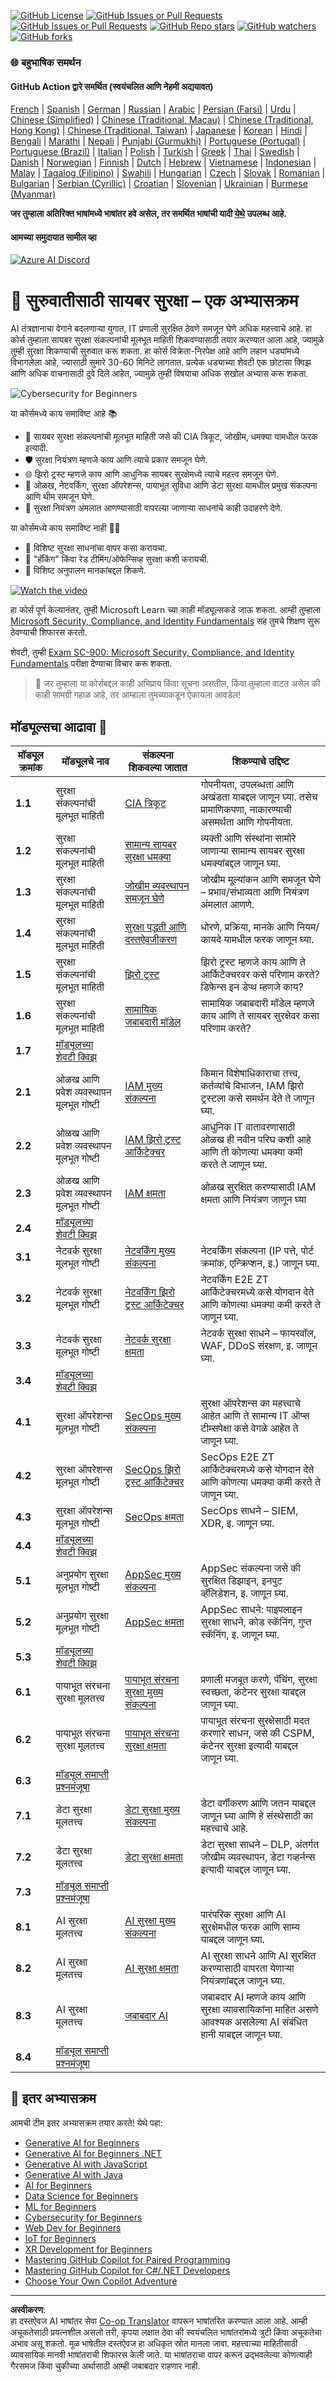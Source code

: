 <!--
CO_OP_TRANSLATOR_METADATA:
{
  "original_hash": "ec0b921727399a8a980305086a6d3832",
  "translation_date": "2025-09-04T06:29:31+00:00",
  "source_file": "README.md",
  "language_code": "mr"
}
-->
[![GitHub License](https://img.shields.io/github/license/microsoft/Security-101)](https://github.com/microsoft/Security-101/blob/main/LICENSE)
[![GitHub Issues or Pull Requests](https://img.shields.io/github/issues-pr/microsoft/Security-101)](https://github.com/microsoft/Security-101/pulls)
[![GitHub Issues or Pull Requests](https://img.shields.io/github/issues/microsoft/Security-101)](https://github.com/microsoft/Security-101/issues)
[![GitHub Repo stars](https://img.shields.io/github/stars/microsoft/Security-101)](https://github.com/microsoft/Security-101/stargazers)
[![GitHub watchers](https://img.shields.io/github/watchers/microsoft/Security-101)](https://github.com/microsoft/Security-101/watchers)
[![GitHub forks](https://img.shields.io/github/forks/microsoft/Security-101)](https://github.com/microsoft/Security-101/forks)

### 🌐 बहुभाषिक समर्थन

#### GitHub Action द्वारे समर्थित (स्वयंचलित आणि नेहमी अद्ययावत)

[French](../fr/README.md) | [Spanish](../es/README.md) | [German](../de/README.md) | [Russian](../ru/README.md) | [Arabic](../ar/README.md) | [Persian (Farsi)](../fa/README.md) | [Urdu](../ur/README.md) | [Chinese (Simplified)](../zh/README.md) | [Chinese (Traditional, Macau)](../mo/README.md) | [Chinese (Traditional, Hong Kong)](../hk/README.md) | [Chinese (Traditional, Taiwan)](../tw/README.md) | [Japanese](../ja/README.md) | [Korean](../ko/README.md) | [Hindi](../hi/README.md) | [Bengali](../bn/README.md) | [Marathi](./README.md) | [Nepali](../ne/README.md) | [Punjabi (Gurmukhi)](../pa/README.md) | [Portuguese (Portugal)](../pt/README.md) | [Portuguese (Brazil)](../br/README.md) | [Italian](../it/README.md) | [Polish](../pl/README.md) | [Turkish](../tr/README.md) | [Greek](../el/README.md) | [Thai](../th/README.md) | [Swedish](../sv/README.md) | [Danish](../da/README.md) | [Norwegian](../no/README.md) | [Finnish](../fi/README.md) | [Dutch](../nl/README.md) | [Hebrew](../he/README.md) | [Vietnamese](../vi/README.md) | [Indonesian](../id/README.md) | [Malay](../ms/README.md) | [Tagalog (Filipino)](../tl/README.md) | [Swahili](../sw/README.md) | [Hungarian](../hu/README.md) | [Czech](../cs/README.md) | [Slovak](../sk/README.md) | [Romanian](../ro/README.md) | [Bulgarian](../bg/README.md) | [Serbian (Cyrillic)](../sr/README.md) | [Croatian](../hr/README.md) | [Slovenian](../sl/README.md) | [Ukrainian](../uk/README.md) | [Burmese (Myanmar)](../my/README.md)

**जर तुम्हाला अतिरिक्त भाषांमध्ये भाषांतर हवे असेल, तर समर्थित भाषांची यादी [येथे](https://github.com/Azure/co-op-translator/blob/main/getting_started/supported-languages.md) उपलब्ध आहे.**

#### आमच्या समुदायात सामील व्हा 
[![Azure AI Discord](https://dcbadge.limes.pink/api/server/kzRShWzttr)](https://discord.gg/kzRShWzttr)

# 🚀 सुरुवातीसाठी सायबर सुरक्षा – एक अभ्यासक्रम

AI तंत्रज्ञानाचा वेगाने बदलणाऱ्या युगात, IT प्रणाली सुरक्षित ठेवणे समजून घेणे अधिक महत्त्वाचे आहे. हा कोर्स तुम्हाला सायबर सुरक्षा संकल्पनांची मूलभूत माहिती शिकवण्यासाठी तयार करण्यात आला आहे, ज्यामुळे तुम्ही सुरक्षा शिकण्याची सुरुवात करू शकता. हा कोर्स विक्रेता-निरपेक्ष आहे आणि लहान धड्यांमध्ये विभागलेला आहे, ज्यासाठी सुमारे 30-60 मिनिटे लागतात. प्रत्येक धड्याच्या शेवटी एक छोटासा क्विझ आणि अधिक वाचनासाठी दुवे दिले आहेत, ज्यामुळे तुम्ही विषयाचा अधिक सखोल अभ्यास करू शकता.

![Cybersecurity for Beginners](../../translated_images/banner.cc5b05d7e5deed065123ba68678b48cbbfe411cb264c09cec64f58eda064a28a.mr.jpg)

या कोर्समध्ये काय समाविष्ट आहे 📚

- 🔐 सायबर सुरक्षा संकल्पनांची मूलभूत माहिती जसे की CIA त्रिकूट, जोखीम, धमक्या यामधील फरक इत्यादी.
- 🛡️ सुरक्षा नियंत्रण म्हणजे काय आणि त्याचे प्रकार समजून घेणे.
- 🌐 झिरो ट्रस्ट म्हणजे काय आणि आधुनिक सायबर सुरक्षेमध्ये त्याचे महत्त्व समजून घेणे.
- 🔑 ओळख, नेटवर्किंग, सुरक्षा ऑपरेशन्स, पायाभूत सुविधा आणि डेटा सुरक्षा यामधील प्रमुख संकल्पना आणि थीम समजून घेणे.
- 🔧 सुरक्षा नियंत्रण अंमलात आणण्यासाठी वापरल्या जाणाऱ्या साधनांचे काही उदाहरणे देणे.

या कोर्समध्ये काय समाविष्ट नाही 🙅‍♂️

- 🚫 विशिष्ट सुरक्षा साधनांचा वापर कसा करायचा.
- 🚫 "हॅकिंग" किंवा रेड टीमिंग/ऑफेन्सिव्ह सुरक्षा कशी करायची.
- 🚫 विशिष्ट अनुपालन मानकांबद्दल शिकणे.

[![Watch the video](../../translated_images/intro_placeholder.f42382df518f233a1ea3cb1c82ae8f92732bc3ac4ac2b3138cb561d24ca91df5.mr.png)](https://learn-video.azurefd.net/vod/player?id=a0fe1cef-c064-4d59-97a9-e89e12a99b4d)

हा कोर्स पूर्ण केल्यानंतर, तुम्ही Microsoft Learn च्या काही मॉड्यूल्सकडे जाऊ शकता. आम्ही तुम्हाला [Microsoft Security, Compliance, and Identity Fundamentals](https://learn.microsoft.com/training/paths/describe-concepts-of-security-compliance-identity/?WT.mc_id=academic-96948-sayoung) सह तुमचे शिक्षण सुरू ठेवण्याची शिफारस करतो.

शेवटी, तुम्ही [Exam SC-900: Microsoft Security, Compliance, and Identity Fundamentals](https://learn.microsoft.com/credentials/certifications/exams/sc-900/?WT.mc_id=academic-96948-sayoung) परीक्षा देण्याचा विचार करू शकता.

> 💁 जर तुम्हाला या कोर्सबद्दल काही अभिप्राय किंवा सूचना असतील, किंवा तुम्हाला वाटत असेल की काही सामग्री गहाळ आहे, तर आम्हाला तुमच्याकडून ऐकायला आवडेल!

## मॉड्यूल्सचा आढावा 📝 
| **मॉड्यूल क्रमांक** | **मॉड्यूलचे नाव**                           | **संकल्पना शिकवल्या जातात**                  | **शिकण्याचे उद्दिष्ट**                                                                                          |
|-------------------|-------------------------------------------|--------------------------------------|-----------------------------------------------------------------------------------------------------------------|
| **1.1**           | सुरक्षा संकल्पनांची मूलभूत माहिती                   | [CIA त्रिकूट](https://github.com/microsoft/Security-101/blob/main/1.1%20The%20CIA%20triad%20and%20other%20key%20concepts.md)                        | गोपनीयता, उपलब्धता आणि अखंडता याबद्दल जाणून घ्या. तसेच प्रामाणिकपणा, नाकारण्याची असमर्थता आणि गोपनीयता. |
| **1.2**           | सुरक्षा संकल्पनांची मूलभूत माहिती                   | [सामान्य सायबर सुरक्षा धमक्या](https://github.com/microsoft/Security-101/blob/main/1.2%20Common%20cybersecurity%20threats.md)        | व्यक्ती आणि संस्थांना सामोरे जाणाऱ्या सामान्य सायबर सुरक्षा धमक्यांबद्दल जाणून घ्या.                             |
| **1.3**           | सुरक्षा संकल्पनांची मूलभूत माहिती                   | [जोखीम व्यवस्थापन समजून घेणे](https://github.com/microsoft/Security-101/blob/main/1.3%20Understanding%20risk%20management.md)       | जोखीम मूल्यांकन आणि समजून घेणे – प्रभाव/संभाव्यता आणि नियंत्रण अंमलात आणणे.                                                                                                               | |
| **1.4**           | सुरक्षा संकल्पनांची मूलभूत माहिती                   | [सुरक्षा पद्धती आणि दस्तऐवजीकरण](https://github.com/microsoft/Security-101/blob/main/1.4%20Security%20practices%20and%20documentation.md) | धोरणे, प्रक्रिया, मानके आणि नियम/कायदे यामधील फरक जाणून घ्या.                         |
| **1.5**           | सुरक्षा संकल्पनांची मूलभूत माहिती                   | [झिरो ट्रस्ट](https://github.com/microsoft/Security-101/blob/main/1.5%20Zero%20trust.md)                           | झिरो ट्रस्ट म्हणजे काय आणि ते आर्किटेक्चरवर कसे परिणाम करते? डिफेन्स इन डेप्थ म्हणजे काय?                   |
| **1.6**           | सुरक्षा संकल्पनांची मूलभूत माहिती                   | [सामायिक जबाबदारी मॉडेल](https://github.com/microsoft/Security-101/blob/main/1.6%20Shared%20responsibility%20model.md)                           | सामायिक जबाबदारी मॉडेल म्हणजे काय आणि ते सायबर सुरक्षेवर कसा परिणाम करते?                  |
| **1.7**           | [मॉड्यूलच्या शेवटी क्विझ](https://github.com/microsoft/Security-101/blob/main/1.7%20End%20of%20module%20quiz.md)                        |                                      |                                                                                                                 |
| **2.1**           | ओळख आणि प्रवेश व्यवस्थापन मूलभूत गोष्टी | [IAM मुख्य संकल्पना](https://github.com/microsoft/Security-101/blob/main/2.1%20IAM%20key%20concepts.md)                     | किमान विशेषाधिकाराचा तत्त्व, कर्तव्यांचे विभाजन, IAM झिरो ट्रस्टला कसे समर्थन देते ते जाणून घ्या.               |
| **2.2**           | ओळख आणि प्रवेश व्यवस्थापन मूलभूत गोष्टी | [IAM झिरो ट्रस्ट आर्किटेक्चर](https://github.com/microsoft/Security-101/blob/main/2.2%20IAM%20zero%20trust%20architecture.md)          | आधुनिक IT वातावरणासाठी ओळख ही नवीन परिघ कशी आहे आणि ती कोणत्या धमक्या कमी करते ते जाणून घ्या.          |
| **2.3**           | ओळख आणि प्रवेश व्यवस्थापन मूलभूत गोष्टी | [IAM क्षमता](https://github.com/microsoft/Security-101/blob/main/2.3%20IAM%20capabilities.md)                     | ओळख सुरक्षित करण्यासाठी IAM क्षमता आणि नियंत्रण जाणून घ्या                                                  |
| **2.4**           | [मॉड्यूलच्या शेवटी क्विझ](https://github.com/microsoft/Security-101/blob/main/2.4%20End%20of%20module%20quiz.md)                        |                                      |                                                                                                                 |
| **3.1**           | नेटवर्क सुरक्षा मूलभूत गोष्टी             | [नेटवर्किंग मुख्य संकल्पना](https://github.com/microsoft/Security-101/blob/main/3.1%20Networking%20key%20concepts.md)              | नेटवर्किंग संकल्पना (IP पत्ते, पोर्ट क्रमांक, एन्क्रिप्शन, इ.) जाणून घ्या.                                 |
| **3.2**           | नेटवर्क सुरक्षा मूलभूत गोष्टी             | [नेटवर्किंग झिरो ट्रस्ट आर्किटेक्चर](https://github.com/microsoft/Security-101/blob/main/3.2%20Networking%20zero%20trust%20architecture.md)   | नेटवर्किंग E2E ZT आर्किटेक्चरमध्ये कसे योगदान देते आणि कोणत्या धमक्या कमी करते ते जाणून घ्या.                  |
| **3.3**           | नेटवर्क सुरक्षा मूलभूत गोष्टी             | [नेटवर्क सुरक्षा क्षमता](https://github.com/microsoft/Security-101/blob/main/3.3%20Network%20security%20capabilities.md)        | नेटवर्क सुरक्षा साधने – फायरवॉल, WAF, DDoS संरक्षण, इ. जाणून घ्या.                                    |
| **3.4**           | [मॉड्यूलच्या शेवटी क्विझ](https://github.com/microsoft/Security-101/blob/main/3.4%20End%20of%20module%20quiz.md)                        |                                      |                                                                                                                 |
| **4.1**           | सुरक्षा ऑपरेशन्स मूलभूत गोष्टी          | [SecOps मुख्य संकल्पना](https://github.com/microsoft/Security-101/blob/main/4.1%20SecOps%20key%20concepts.md)                  | सुरक्षा ऑपरेशन्स का महत्त्वाचे आहेत आणि ते सामान्य IT ऑप्स टीम्सपेक्षा कसे वेगळे आहेत ते जाणून घ्या.                  |
| **4.2**           | सुरक्षा ऑपरेशन्स मूलभूत गोष्टी          | [SecOps झिरो ट्रस्ट आर्किटेक्चर](https://github.com/microsoft/Security-101/blob/main/4.2%20SecOps%20zero%20trust%20architecture.md)       | SecOps E2E ZT आर्किटेक्चरमध्ये कसे योगदान देते आणि कोणत्या धमक्या कमी करते ते जाणून घ्या.                      |
| **4.3**           | सुरक्षा ऑपरेशन्स मूलभूत गोष्टी          | [SecOps क्षमता](https://github.com/microsoft/Security-101/blob/main/4.3%20SecOps%20capabilities.md)                  | SecOps साधने – SIEM, XDR, इ. जाणून घ्या.                                                                    |
| **4.4**           | [मॉड्यूलच्या शेवटी क्विझ](https://github.com/microsoft/Security-101/blob/main/4.4%20End%20of%20module%20quiz.md)                        |                                      |                                                                                                                 |
| **5.1**           | अनुप्रयोग सुरक्षा मूलभूत गोष्टी         | [AppSec मुख्य संकल्पना](https://github.com/microsoft/Security-101/blob/main/5.1%20AppSec%20key%20concepts.md)                  | AppSec संकल्पना जसे की सुरक्षित डिझाइन, इनपुट व्हॅलिडेशन, इ. जाणून घ्या.                                    |
| **5.2**           | अनुप्रयोग सुरक्षा मूलभूत गोष्टी         | [AppSec क्षमता](https://github.com/microsoft/Security-101/blob/main/5.2%20AppSec%20key%20capabilities.md)                  | AppSec साधने: पाइपलाइन सुरक्षा साधने, कोड स्कॅनिंग, गुप्त स्कॅनिंग, इ. जाणून घ्या.                       |
| **5.3**           | [मॉड्यूलच्या शेवटी क्विझ](https://github.com/microsoft/Security-101/blob/main/5.3%20End%20of%20module%20quiz.md)                        |                                      |                                                                                                                 |
| **6.1**           | पायाभूत संरचना सुरक्षा मूलतत्त्व      | [पायाभूत संरचना सुरक्षा मुख्य संकल्पना](https://github.com/microsoft/Security-101/blob/main/6.1%20Infrastructure%20security%20key%20concepts.md) | प्रणाली मजबूत करणे, पॅचिंग, सुरक्षा स्वच्छता, कंटेनर सुरक्षा याबद्दल जाणून घ्या.                                  |
| **6.2**           | पायाभूत संरचना सुरक्षा मूलतत्त्व      | [पायाभूत संरचना सुरक्षा क्षमता](https://github.com/microsoft/Security-101/blob/main/6.2%20Infrastructure%20security%20capabilities.md) | पायाभूत संरचना सुरक्षेसाठी मदत करणारे साधन, जसे की CSPM, कंटेनर सुरक्षा इत्यादी याबद्दल जाणून घ्या.            |
| **6.3**           | [मॉड्यूल समाप्ती प्रश्नमंजूषा](https://github.com/microsoft/Security-101/blob/main/6.3%20End%20of%20module%20quiz.md)                        |                                      |                                                                                                                 |
| **7.1**           | डेटा सुरक्षा मूलतत्त्व                | [डेटा सुरक्षा मुख्य संकल्पना](https://github.com/microsoft/Security-101/blob/main/7.1%20Data%20security%20key%20concepts.md)           | डेटा वर्गीकरण आणि जतन याबद्दल जाणून घ्या आणि हे संस्थेसाठी का महत्त्वाचे आहे.                     |
| **7.2**           | डेटा सुरक्षा मूलतत्त्व                | [डेटा सुरक्षा क्षमता](https://github.com/microsoft/Security-101/blob/main/7.2%20Data%20security%20capabilities.md)           | डेटा सुरक्षा साधने – DLP, अंतर्गत जोखीम व्यवस्थापन, डेटा गव्हर्नन्स इत्यादी याबद्दल जाणून घ्या.                          |
| **7.3**           | [मॉड्यूल समाप्ती प्रश्नमंजूषा](https://github.com/microsoft/Security-101/blob/main/7.3%20End%20of%20module%20quiz.md)                        |
| **8.1**           | AI सुरक्षा मूलतत्त्व                | [AI सुरक्षा मुख्य संकल्पना](https://github.com/microsoft/Security-101/blob/main/8.1%20AI%20security%20key%20concepts.md)          | पारंपरिक सुरक्षा आणि AI सुरक्षेमधील फरक आणि साम्य याबद्दल जाणून घ्या.                 |
| **8.2**           | AI सुरक्षा मूलतत्त्व                | [AI सुरक्षा क्षमता](https://github.com/microsoft/Security-101/blob/main/8.2%20AI%20security%20capabilities.md)           | AI सुरक्षा साधने आणि AI सुरक्षित करण्यासाठी वापरता येणाऱ्या नियंत्रणांबद्दल जाणून घ्या.                         |
| **8.3**           | AI सुरक्षा मूलतत्त्व                | [जबाबदार AI](https://github.com/microsoft/Security-101/blob/main/8.3%20Responsible%20AI.md)          | जबाबदार AI म्हणजे काय आणि सुरक्षा व्यावसायिकांना माहित असणे आवश्यक असलेल्या AI संबंधित हानी याबद्दल जाणून घ्या.                          |
| **8.4**           | [मॉड्यूल समाप्ती प्रश्नमंजूषा](https://github.com/microsoft/Security-101/blob/main/8.4%20End%20of%20module%20quiz.md)     

## 🎒 इतर अभ्यासक्रम 

आमची टीम इतर अभ्यासक्रम तयार करते! येथे पहा:

- [Generative AI for Beginners](https://aka.ms/genai-beginners)
- [Generative AI for Beginners .NET](https://github.com/microsoft/Generative-AI-for-beginners-dotnet)
- [Generative AI with JavaScript](https://github.com/microsoft/generative-ai-with-javascript)
- [Generative AI with Java](https://github.com/microsoft/Generative-AI-for-beginners-java)
- [AI for Beginners](https://aka.ms/ai-beginners)
- [Data Science for Beginners](https://aka.ms/datascience-beginners)
- [ML for Beginners](https://aka.ms/ml-beginners)
- [Cybersecurity for Beginners](https://github.com/microsoft/Security-101) 
- [Web Dev for Beginners](https://aka.ms/webdev-beginners)
- [IoT for Beginners](https://aka.ms/iot-beginners)
- [XR Development for Beginners](https://github.com/microsoft/xr-development-for-beginners)
- [Mastering GitHub Copilot for Paired Programming](https://github.com/microsoft/Mastering-GitHub-Copilot-for-Paired-Programming)
- [Mastering GitHub Copilot for C#/.NET Developers](https://github.com/microsoft/mastering-github-copilot-for-dotnet-csharp-developers)
- [Choose Your Own Copilot Adventure](https://github.com/microsoft/CopilotAdventures)

---

**अस्वीकरण**:  
हा दस्तऐवज AI भाषांतर सेवा [Co-op Translator](https://github.com/Azure/co-op-translator) वापरून भाषांतरित करण्यात आला आहे. आम्ही अचूकतेसाठी प्रयत्नशील असलो तरी, कृपया लक्षात ठेवा की स्वयंचलित भाषांतरांमध्ये त्रुटी किंवा अचूकतेचा अभाव असू शकतो. मूळ भाषेतील दस्तऐवज हा अधिकृत स्रोत मानला जावा. महत्त्वाच्या माहितीसाठी व्यावसायिक मानवी भाषांतराची शिफारस केली जाते. या भाषांतराचा वापर करून उद्भवलेल्या कोणत्याही गैरसमज किंवा चुकीच्या अर्थासाठी आम्ही जबाबदार राहणार नाही.